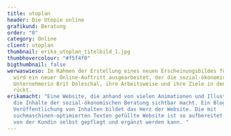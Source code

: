```yaml
---
title: utoplan
header: Die Utopie online
grafikund: Beratung
order: "0"
category: Online
client: utoplan
thumbnail: erika_utoplan_titelbild_1.jpg
thumbhovercolour: "#f5f4f0"
bigthumbnail: false
werwaswieso: Im Rahmen der Erstellung eines neuen Erscheinungsbildes für utoplan
  wird ein neuer Online-Auftritt ausgearbeitet, der die sozial-ökonomische
  Unternehmerin Brit Doleschal, ihre Arbeitsweise und ihre Ziele in den Fokus
  rückt.
erikamacht: "Eine Website, die anhand von vielen Animationen und Illustrationen
  die Inhalte der sozial-ökonomischen Beratung sichtbar macht. Ein Blog zur
  Veröffentlichung von Inhalten bildet das Herz der Website. Die mit
  suchmaschinen-optimierten Texten gefüllte Website ist so aufbereitet, dass sie
  von der Kundin selbst gepflegt und ergänzt werden kann. "
---
```

